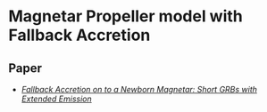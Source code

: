 # Magnetar Propeller model with Fallback Accretion

## Paper

- [*Fallback Accretion on to a Newborn Magnetar: Short GRBs with Extended Emission*](https://arxiv.org/abs/1706.04802)
